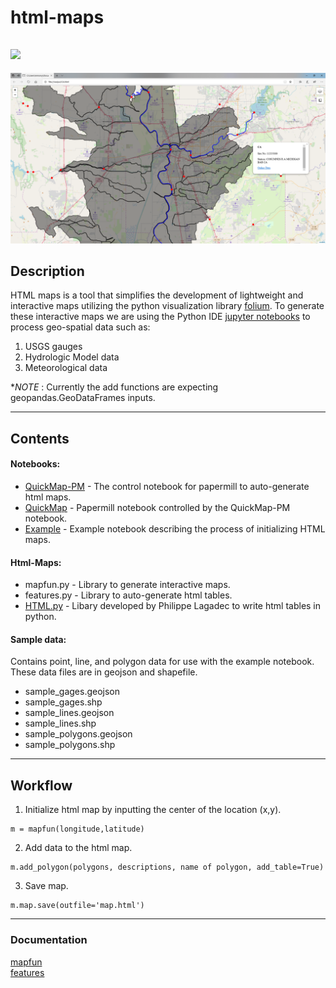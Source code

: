 # html-maps


<a href="https://github.com/Dewberry/html-maps/blob/master/docs" download="map.html"><img src="https://github.com/Dewberry/html-maps/blob/master/docs" /></a>
---

![Example_screenshot](docs/images/example_screenshot.PNG)



## Description
HTML maps is a tool that simplifies the development of lightweight and interactive maps utilizing the python visualization library [folium](https://github.com/python-visualization/folium). To generate these interactive maps we are using the Python IDE [jupyter notebooks](https://jupyter.org/) to process geo-spatial data such as:
1. USGS gauges  
2. Hydrologic Model data    
3. Meteorological data

**NOTE* : Currently the add functions are expecting geopandas.GeoDataFrames inputs.  

---
## Contents  
#### Notebooks:  
 * [QuickMap-PM](/notebooks/QuickMap-PM.ipynb) - The control notebook for papermill to auto-generate html maps.
 * [QuickMap](/notebooks/QuickMap.ipynb)  - Papermill notebook controlled by the QuickMap-PM notebook.
 * [Example](/notebooks/example.ipynb)  - Example notebook describing the process of initializing HTML maps.

#### Html-Maps:
 * mapfun.py - Library to generate interactive maps.
 * features.py - Library to auto-generate html tables.  
 * [HTML.py](http://www.decalage.info/python/html) - Libary developed by Philippe Lagadec to write html tables in python. 

#### Sample data:
 Contains point, line, and polygon data for use with the example notebook. These data files are in geojson and shapefile.   
 * sample_gages.geojson  
 * sample_gages.shp  
 * sample_lines.geojson  
 * sample_lines.shp  
 * sample_polygons.geojson   
 * sample_polygons.shp   
 
---
## Workflow
1. Initialize html map by inputting the center of the location (x,y).     
```  
m = mapfun(longitude,latitude)
```   
2. Add data to the html map.   
```
m.add_polygon(polygons, descriptions, name of polygon, add_table=True)
```  
3. Save map.   
```
m.map.save(outfile='map.html')
```
---
### Documentation       
[mapfun](docs/mapfun.md)    
[features](docs/features.md)   
<br>  

